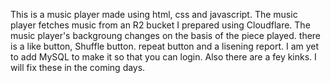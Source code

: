 This is a music player made using html, css and javascript. The music player fetches music from an R2 bucket I prepared using Cloudflare. The music player's backgroung changes on the basis of the piece played. there is a like button, Shuffle button. repeat button and a lisening report.
I am yet to add MySQL to make it so that you can login. Also there are a fey kinks. I will fix these in the coming days.
